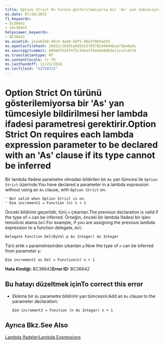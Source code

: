 ```yaml
---
title: Option Strict On türünü gösterilemiyorsa bir 'As' yan tümcesiyle bildirilmesi her lambda ifadesi parametresi gerektirir.
ms.date: 07/20/2015
f1_keywords:
- bc36642
- vbc36642
helpviewer_keywords:
- BC36642
ms.assetid: 2aaa62b8-49c9-4ae8-b0f5-08e3f0b5ad10
ms.openlocfilehash: 20d22c18105a9d9163703702a984bbaa71be0adc
ms.sourcegitcommit: 0888d7b24f475c346a3f444de8d83ec1ca7cd234
ms.translationtype: MT
ms.contentlocale: tr-TR
ms.lasthandoff: 12/22/2018
ms.locfileid: "53759372"
---
```

# <a name="option-strict-on-requires-each-lambda-expression-parameter-to-be-declared-with-an-as-clause-if-its-type-cannot-be-inferred"></a><span data-ttu-id="09831-102">Option Strict On türünü gösterilemiyorsa bir 'As' yan tümcesiyle bildirilmesi her lambda ifadesi parametresi gerektirir.</span><span class="sxs-lookup"><span data-stu-id="09831-102">Option Strict On requires each lambda expression parameter to be declared with an 'As' clause if its type cannot be inferred</span></span>
<span data-ttu-id="09831-103">Bir lambda ifadesi parametre olmadan bildirilen bir `As` yan tümcesi ile `Option Strict` üzerinde.</span><span class="sxs-lookup"><span data-stu-id="09831-103">You have declared a parameter in a lambda expression without using an `As` clause, with `Option Strict` on.</span></span>  
  
```  
' Not valid when Option Strict is on.  
' Dim increment1 = Function (n) n + 1  
```  
  
 <span data-ttu-id="09831-104">Önceki bildirimi geçerlidir, türü `n` çıkarılan.</span><span class="sxs-lookup"><span data-stu-id="09831-104">The previous declaration is valid if the type of `n` can be inferred.</span></span> <span data-ttu-id="09831-105">Örneğin, önceki bir lambda ifadesi bir işlev temsilcisi atama `Del`:</span><span class="sxs-lookup"><span data-stu-id="09831-105">For example, if you are assigning the previous lambda expression to a function delegate, `Del`:</span></span>  
  
```  
Delegate Function Del(ByVal p As Integer) As Integer  
```  
  
 <span data-ttu-id="09831-106">Türü artık `n` parametresinden çıkarılan `p`:</span><span class="sxs-lookup"><span data-stu-id="09831-106">Now the type of `n` can be inferred from parameter `p`:</span></span>  
  
```  
Dim increment2 as Del = Function(n) n + 1  
```  
  
 <span data-ttu-id="09831-107">**Hata Kimliği:** BC36642</span><span class="sxs-lookup"><span data-stu-id="09831-107">**Error ID:** BC36642</span></span>  
  
## <a name="to-correct-this-error"></a><span data-ttu-id="09831-108">Bu hatayı düzeltmek için</span><span class="sxs-lookup"><span data-stu-id="09831-108">To correct this error</span></span>  
  
-   <span data-ttu-id="09831-109">Ekleme bir `As` parametre bildirimi yan tümcesini:</span><span class="sxs-lookup"><span data-stu-id="09831-109">Add an `As` clause to the parameter declaration:</span></span>  
  
    ```  
    Dim increment3 = Function (n As Integer) n + 1  
    ```  
  
## <a name="see-also"></a><span data-ttu-id="09831-110">Ayrıca Bkz.</span><span class="sxs-lookup"><span data-stu-id="09831-110">See Also</span></span>  
 [<span data-ttu-id="09831-111">Lambda İfadeleri</span><span class="sxs-lookup"><span data-stu-id="09831-111">Lambda Expressions</span></span>](../../visual-basic/programming-guide/language-features/procedures/lambda-expressions.md)
